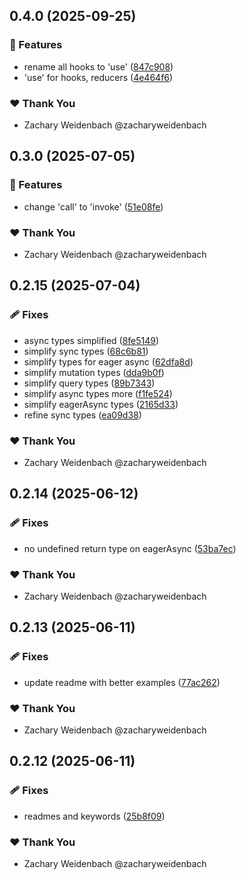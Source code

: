 ## 0.4.0 (2025-09-25)

### 🚀 Features

- rename all hooks to 'use' ([847c908](https://github.com/dataquail/chimeric/commit/847c908))
- 'use' for hooks, reducers ([4e464f6](https://github.com/dataquail/chimeric/commit/4e464f6))

### ❤️ Thank You

- Zachary Weidenbach @zacharyweidenbach

## 0.3.0 (2025-07-05)

### 🚀 Features

- change 'call' to 'invoke' ([51e08fe](https://github.com/dataquail/chimeric/commit/51e08fe))

### ❤️ Thank You

- Zachary Weidenbach @zacharyweidenbach

## 0.2.15 (2025-07-04)

### 🩹 Fixes

- async types simplified ([8fe5149](https://github.com/dataquail/chimeric/commit/8fe5149))
- simplify sync types ([68c6b81](https://github.com/dataquail/chimeric/commit/68c6b81))
- simplify types for eager async ([62dfa8d](https://github.com/dataquail/chimeric/commit/62dfa8d))
- simplify mutation types ([dda9b0f](https://github.com/dataquail/chimeric/commit/dda9b0f))
- simplify query types ([89b7343](https://github.com/dataquail/chimeric/commit/89b7343))
- simplify async types more ([f1fe524](https://github.com/dataquail/chimeric/commit/f1fe524))
- simplify eagerAsync types ([2165d33](https://github.com/dataquail/chimeric/commit/2165d33))
- refine sync types ([ea09d38](https://github.com/dataquail/chimeric/commit/ea09d38))

### ❤️ Thank You

- Zachary Weidenbach @zacharyweidenbach

## 0.2.14 (2025-06-12)

### 🩹 Fixes

- no undefined return type on eagerAsync ([53ba7ec](https://github.com/dataquail/chimeric/commit/53ba7ec))

### ❤️ Thank You

- Zachary Weidenbach @zacharyweidenbach

## 0.2.13 (2025-06-11)

### 🩹 Fixes

- update readme with better examples ([77ac262](https://github.com/dataquail/chimeric/commit/77ac262))

### ❤️ Thank You

- Zachary Weidenbach @zacharyweidenbach

## 0.2.12 (2025-06-11)

### 🩹 Fixes

- readmes and keywords ([25b8f09](https://github.com/dataquail/chimeric/commit/25b8f09))

### ❤️ Thank You

- Zachary Weidenbach @zacharyweidenbach
